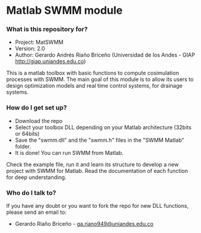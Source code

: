 # Matlab SWMM module #

### What is this repository for? ###

* Project:  MatSWMM
* Version:  2.0
* Author:   Gerardo Andrés Riaño Briceño (Universidad de los Andes - GIAP http://giap.uniandes.edu.co)

This is a matlab toolbox with basic functions to compute cosimulation processes with SWMM. The main goal of this module is to allow its users to design optimization models and real time control systems, for drainage systems.

### How do I get set up? ###

* Download the repo
* Select your toolbox DLL depending on your Matlab architecture (32bits or 64bits)
* Save the "swmm.dll" and the "swmm.h" files in the "SWMM Matlab" folder.
* It is done! You can run SWMM from Matlab.

Check the example file, run it and learn its structure to develop a new project with SWMM for Matlab.
Read the documentation of each function for deep understanding.

### Who do I talk to? ###

If you have any doubt or you want to fork the repo for new DLL functions, please send an email to:

* Gerardo Riaño Briceño - ga.riano949@uniandes.edu.co
